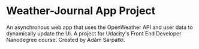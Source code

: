 # Weather-Journal App Project

An asynchronous web app that uses the OpenWeather API and user data to dynamically update the UI.
A project for Udacity's Front End Developer Nanodegree course. Created by Ádám Sárpátki.
